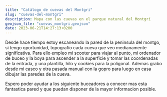 ```yaml
---
title: "Catálogo de cuevas del Montgri"
slug: "cuevas-del-montgri"
description: Mapa con las cuevas en el parque natural del Montgrí
geojson_file: "cuevas_montgri.geojson" 
date: 2023-06-21T14:27:13+0200
---
```





Desde hace tiempo estoy escaneando la pared de la peninsula del montgo, si tengo oportunidad, topografío cada cueva que veo medianamente significativa. Para ello empleo mi scooter para viajar al punto, mi ordenador de buceo y la boya para ascender a la superficie y tomar las coordenadas de la entrada, y una plantilla, hilo y cookies para la poligonal. Ademas grabo desde mi casco y otra pasada manual con la gopro para luego en casa dibujar las paredes de la cueva.

Espero poder ayudar a los siguiente buceadores a conocer mas esta fantastica pared y que puedan disponer de la mayor informacion posible.